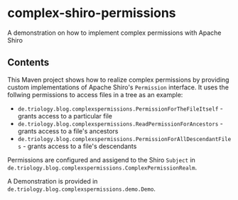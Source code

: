 # complex-shiro-permissions
A demonstration on how to implement complex permissions with Apache Shiro

## Contents
This Maven project shows how to realize complex permissions by providing custom implementations of Apache Shiro's `Permission` interface.
It uses the follwing permissions to access files in a tree as an example:
* `de.triology.blog.complexspermissions.PermissionForTheFileItself` - grants access to a particular file
* `de.triology.blog.complexspermissions.ReadPermissionForAncestors` - grants access to a file's ancestors
* `de.triology.blog.complexspermissions.PermissionForAllDescendantFiles` - grants access to a file's descendants

Permissions are configured and assigend to the Shiro `Subject` in `de.triology.blog.complexspermissions.ComplexPermissionRealm`. 

A Demonstration is provided in `de.triology.blog.complexspermissions.demo.Demo`.
